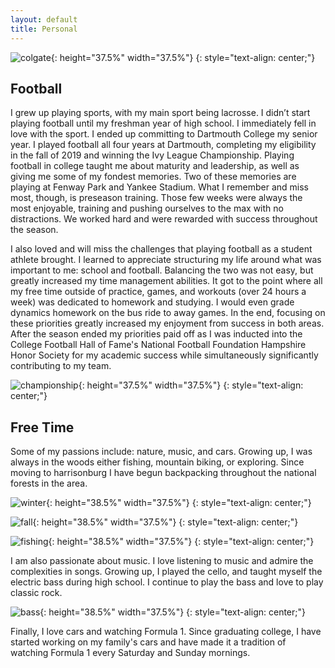 ```yaml
---
layout: default
title: Personal
---
```


![colgate](/assets/img/colgate.jpg){:  height="37.5%" width="37.5%"}
{: style="text-align: center;"}

## Football
I grew up playing sports, with my main sport being lacrosse. I didn’t start playing football until my freshman year of high school. I immediately fell in love with the sport. I ended up committing to Dartmouth College my senior year. I played football all four years at Dartmouth, completing my eligibility in the fall of 2019 and winning the Ivy League Championship. Playing football in college taught me about maturity and leadership, as well as giving me some of my fondest memories. Two of these memories are playing at Fenway Park and Yankee Stadium. What I remember and miss most, though, is preseason training. Those few weeks were always the most enjoyable, training and pushing ourselves to the max with no distractions. We worked hard and were rewarded with success throughout the season. 

I also loved and will miss the challenges that playing football as a student athlete brought. I learned to appreciate structuring my life around what was important to me: school and football. Balancing the two was not easy, but greatly increased my time management abilities. It got to the point where all my free time outside of practice, games, and workouts (over 24 hours a week) was dedicated to homework and studying. I would even grade dynamics homework on the bus ride to away games. In the end, focusing on these priorities greatly increased my enjoyment from success in both areas. After the season ended my priorities paid off as I was inducted into the College Football Hall of Fame's National Football Foundation Hampshire Honor Society for my academic success while simultaneously significantly contributing to my team. 

![championship](/assets/img/championship.JPG){:  height="37.5%" width="37.5%"}
{: style="text-align: center;"}

## Free Time
Some of my passions include: nature, music, and cars. Growing up, I was always in the woods either fishing, mountain biking, or exploring. Since moving to harrisonburg I have begun backpacking throughout the national forests in the area. 

![winter](/assets/img/winter.JPG){:  height="38.5%" width="37.5%"}
{: style="text-align: center;"}

![fall](/assets/img/fall.JPG){:  height="38.5%" width="37.5%"}
{: style="text-align: center;"}

![fishing](/assets/img/fishing.JPG){:  height="38.5%" width="37.5%"}
{: style="text-align: center;"}

I am also passionate about music. I love listening to music and admire the complexities in songs. Growing up, I played the cello, and taught myself the electric bass during high school. I continue to play the bass and love to play classic rock.

![bass](/assets/img/bass.jpeg){:  height="38.5%" width="37.5%"}
{: style="text-align: center;"}

Finally, I love cars and watching Formula 1. Since graduating college, I have started working on my family's cars and have made it a tradition of watching Formula 1 every Saturday and Sunday mornings. 
